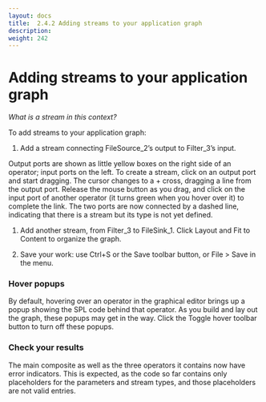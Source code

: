```yaml
---
layout: docs
title:  2.4.2 Adding streams to your application graph
description:
weight: 242
---
```


# Adding streams to your application graph
_What is a stream in this context?_

To add streams to your application graph:

1. Add a stream connecting FileSource_2’s output to Filter_3’s input.

  Output ports are shown as little yellow boxes on the right side of an operator; input ports on the left. To create a stream, click on an output port and start dragging. The cursor changes to a + cross, dragging a line from the output port. Release the mouse button as you drag, and click on the input port of another operator (it turns green when you hover over it) to complete the link. The two ports are now connected by a dashed line, indicating that there is a stream but its type is not yet defined.

1. Add another stream, from Filter_3 to FileSink_1. Click  Layout and Fit to Content to organize the graph.

1. Save your work: use Ctrl+S or the   Save toolbar button, or File > Save in the menu.


###  Hover popups
By default, hovering over an operator in the graphical editor brings up a popup showing the SPL code behind that operator. As you build and lay out the graph, these popups may get in the way. Click the Toggle hover toolbar button to turn off these popups.


### Check your results
The main composite as well as the three operators it contains now have   error indicators. This is expected, as the code so far contains only placeholders for the parameters and stream types, and those placeholders are not valid entries.
